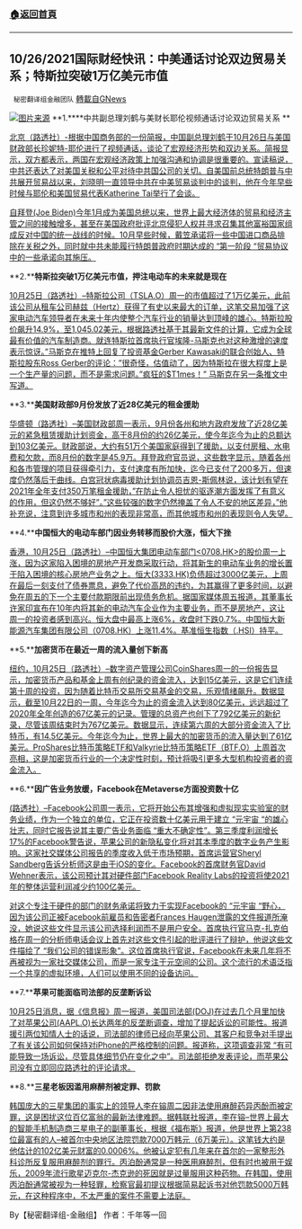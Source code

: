 ###  [:house:返回首頁](https://github.com/ourhimalayas/txt)
---


## 10/26/2021国际财经快讯：中美通话讨论双边贸易关系；特斯拉突破1万亿美元市值
` 秘密翻译组金融团队` [轉載自GNews](https://gnews.org/zh-hans/1618906/)

![](https://assets.gnews.org/wp-content/uploads/2021/10/图片1-87.png)[图片来源](https://dzm0ugdauank9.cloudfront.net/)
**1.****中共副总理刘鹤与美财长耶伦视频通话讨论双边贸易关系 **

[北京（路透社）-根据中国商务部的一份简报，中国副总理刘鹤于10月26日与美国财政部长珍妮特-耶伦进行了视频通话，谈论了宏观经济形势和双边关系。简报显示，双方都表示，两国在宏观经济政策上加强沟通和协调是很重要的。宣读稿说，中共还表达了对美国关税和公平对待中共国公司的关切。自美国前总统特朗普与中共展开贸易战以来，刘晓明一直领导中共在中美贸易谈判中的谈判，他在今年早些时候与耶伦和美国贸易代表Katherine Tai举行了会谈。](https://www.oann.com/chinas-vice-premier-liu-he-speaks-with-u-s-treasury-secretary-yellen/)

[自拜登(Joe Biden)今年1月成为美国总统以来，世界上最大经济体的贸易和经济主管之间的接触增多，甚至在美国政府批评北京侵犯人权并寻求召集其他富裕国家组成反对中国的统一战线的时候。10月早些时候，戴笠承诺将一些中国进口商品排除在关税之外，同时就中共未能履行特朗普政府时期达成的 “第一阶段 “贸易协议中的一些承诺向其施压。](https://www.oann.com/chinas-vice-premier-liu-he-speaks-with-u-s-treasury-secretary-yellen/)

**2.****特斯拉突破1万亿美元市值，押注电动车的未来就是现在**

[10月25日（路透社）–特斯拉公司（TSLA.O）周一的市值超过了1万亿美元，此前该公司从租车公司赫兹（Hertz）获得了有史以来最大的订单，这笔交易加强了这家电动汽车领导者在未来十年内使整个汽车行业的销量达到顶峰的雄心。特斯拉股价飙升14.9%，至1,045.02美元，根据路透社基于其最新文件的计算，它成为全球最有价值的汽车制造商。就连特斯拉首席执行官埃隆-马斯克也对这种激增的速度表示惊讶。”马斯克在推特上回复了投资基金Gerber Kawasaki的联合创始人、特斯拉股东Ross Gerber的评论：”很奇怪，估值动了，因为特斯拉在很大程度上是一个生产量的问题，而不是需求问题。”疯狂的$T1mes！” 马斯克在另一条推文中写道。](https://www.reuters.com/business/autos-transportation/hertz-orders-100000-tesla-cars-bloomberg-news-2021-10-25/)

**3.****美国财政部9月份发放了近28亿美元的租金援助**

[华盛顿（路透社）–美国财政部周一表示，9月份各州和地方政府发放了近28亿美元的紧急租赁援助计划资金，高于8月份的约26亿美元，使今年迄今为止的总额达到103亿美元。财政部说，大约有51万个美国家庭得到了援助，以支付房租、水电费和欠款，而8月份的数字是45.9万。拜登政府官员说，这些数字显示，随着各州和各市管理的项目获得牵引力，支付速度有所加快，迄今已支付了200多万，但速度仍然落后于曲线。白宫冠状病毒援助计划协调员吉恩-斯佩林说，该计划有望在2021年全年支付350万笔租金援助，”在防止令人担忧的驱逐潮方面发挥了有意义的作用，但这仍然不够好”。”这些较强的数字仍然掩盖了令人不安的地区差异，”他补充说，注意到许多城市和州的表现非常高，而其他城市和州的表现则令人失望。](https://www.oann.com/u-s-treasury-says-distributed-nearly-2-8-billion-in-rental-aid-in-september/)

**4.****中国恒大的电动车部门因业务转移而股价大涨，恒大下挫**

[香港，10月25日（路透社）–中国恒大集团电动车部门&lt;0708.HK&gt;的股价周一上涨，因为这家陷入困境的房地产开发商采取行动，将其新生的电动车业务的增长置于陷入困境的核心房地产业务之上。恒大(3333.HK)负债超过3000亿美元，上周在最后一刻支付了债券票息，避免了代价高昂的违约，为其赢得了更多时间，以避免在周五的下一个主要付款期限前出现债务危机。据国家媒体周五报道，其董事长许家印宣布在10年内将其新的电动汽车企业作为主要业务，而不是房地产，这让周一的投资者感到高兴。恒大盘中最高上涨6%，收盘时下跌0.7%。中国恒大新能源汽车集团有限公司（0708.HK）上涨11.4%。基准恒生指数（.HSI）持平。](https://www.reuters.com/business/evergrande-ev-unit-shares-set-jump-after-chairman-signals-business-shift-2021-10-25/)

**5.****加密货币在最近一周的流入量创下新高**

[纽约，10月25日（路透社）–数字资产管理公司CoinShares周一的一份报告显示，加密货币产品和基金上周有创纪录的资金流入，达到15亿美元，这是它们连续第十周的投资，因为随着比特币交易所交易基金的交易，乐观情绪飙升。数据显示，截至10月22日的一周，今年迄今为止的资金流入达到80亿美元，远远超过了2020年全年创造的67亿美元的记录。管理的总资产也创下了792亿美元的新纪录，尽管该周结束时为767亿美元。数据显示，连续第六周的大部分资金流入了比特币，有14.5亿美元。今年迄今为止，世界上最大的加密货币的流入量达到了61亿美元。ProShares比特币策略ETF和Valkyrie比特币策略ETF（BTF.O）上周首次亮相，这是加密货币行业的一个决定性时刻，预计将吸引更多大型机构投资者的资金流入。](https://www.reuters.com/technology/cryptocurrencies-post-record-inflows-latest-week-coinshares-data-2021-10-25/)

**6.****因广告业务放缓，Facebook在Metaverse方面投资数十亿**

[(路透社）–Facebook公司周一表示，它将开始公布其增强和虚拟现实实验室的财务业绩，作为一个独立的单位，它正在投资数十亿美元用于建立 “元宇宙 “的雄心壮志，同时它报告说其主要广告业务面临 “重大不确定性”。第三季度利润增长17%的Facebook警告说，苹果公司的新隐私变化将对其本季度的数字业务产生影响。这家社交媒体公司报告的季度收入低于市场预期，首席运营官Sheryl Sandberg告诉分析师这是由于iOS的变化。Facebook的首席财务官David Wehner表示，该公司预计其对硬件部门Facebook Reality Labs的投资将使2021年的整体运营利润减少约100亿美元。](https://www.oann.com/facebook-invests-billions-in-metaverse-efforts-as-ad-business-suffers/)

[对这个专注于硬件的部门的财务承诺将致力于实现Facebook的 “元宇宙 “野心，因为该公司正被Facebook前雇员和告密者Frances Haugen泄露的文件报道所淹没，她说这些文件显示该公司选择利润而不是用户安全。首席执行官马克-扎克伯格在周一的分析师电话会议上首先对这些文件引起的批评进行了辩护，他说这些文件描绘了 “我们公司的错误形象”。这位首席执行官说，Facebook在未来几年将不再被视为一家社交媒体公司，而是一家专注于元空间的公司。这个流行的术语泛指一个共享的虚拟环境，人们可以使用不同的设备访问。](https://www.oann.com/facebook-invests-billions-in-metaverse-efforts-as-ad-business-suffers/)

**7.****苹果可能面临司法部的反垄断诉讼**

[10月25日消息，据《信息报》周一报道，美国司法部(DOJ)在过去几个月里加快了对苹果公司(AAPL.O)长达两年的反垄断调查，增加了提起诉讼的可能性。报道援引两位知情人士的话说，司法部的律师已经向苹果公司、其客户和竞争对手提出了有关该公司如何保持对iPhone的严格控制的问题。报道称，这项调查非常 “有可能导致一场诉讼，尽管具体细节仍在变化之中”。司法部拒绝发表评论，而苹果公司没有立即回应路透社的评论请求。](https://www.reuters.com/technology/apple-likely-face-doj-antitrust-suit-information-2021-10-25/)

**8.****三星老板因滥用麻醉剂被定罪、罚款**

[韩国庞大的三星集团的事实上的领导人李在镕周二因非法使用麻醉药异丙酚而被定罪，这是困扰这位百亿富翁的最新法律难题。据韩联社报道，李在镕–世界上最大的智能手机制造商三星电子的副董事长，根据《福布斯》报道，他是世界上第238位最富有的人–被首尔中央地区法院罚款7000万韩元（6万美元）。这笔钱大约是他估计的102亿美元财富的0.0006%。他被认定犯有几年来在首尔的一家整形外科诊所反复服用麻醉剂的罪行。丙泊酚通常是一种医用麻醉剂，但有时也被用于娱乐，2009年流行歌星迈克尔-杰克逊的死因就是过量服用这种药物。在韩国，使用丙泊酚通常被视为一种轻罪，检察官最初提议根据简易起诉书对他罚款5000万韩元，在这种程序中，不太严重的案件不需要上法庭。](https://sg.finance.yahoo.com/news/samsung-boss-convicted-fined-anaesthetic-024828331.html)

By【秘密翻译组-金融组】
作者：千年等一回
